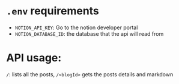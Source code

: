 # `.env` requirements
- `NOTION_API_KEY`: Go to the notion developer portal
- `NOTION_DATABASE_ID`: the database that the api will read from

# API usage:
`/`: lists all the posts,
`/<blogId>` gets the posts details and markdown